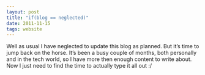 ```yaml
---
layout: post
title: "if(blog == neglected)"
date: 2011-11-15
tags: website
---
```


Well as usual I have neglected to update this blog as planned. But it’s time to jump back on the horse. It’s been a busy couple of months, both personally and in the tech world, so I have more then enough content to write about. Now I just need to find the time to actually type it all out :/
